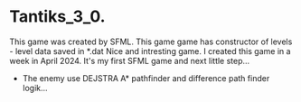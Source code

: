 # Tantiks_3_0.
This game was created by SFML.
This game game has constructor of levels - level data saved in *.dat
Nice and intresting game. I created this game in a week in April 2024.
It's my first SFML game and next little step...
* The enemy use DEJSTRA A* pathfinder and difference path finder logik...

